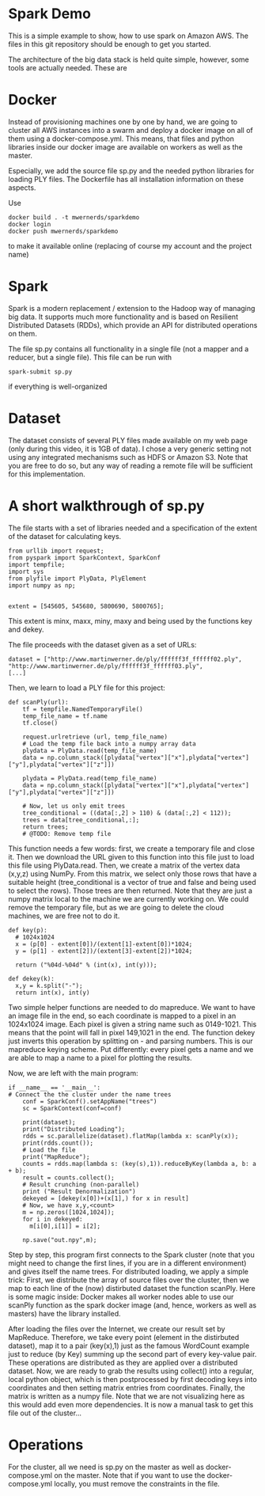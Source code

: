 # Spark Demo

This is a simple example to show, how to use spark on Amazon AWS. The files in this git repository
should be enough to get you started.

The architecture of the big data stack is held quite simple, however, some tools are actually needed. These
are

# Docker
Instead of provisioning machines one by one by hand, we are going to cluster all AWS instances into a swarm
and deploy a docker image on all of them using a docker-compose.yml. This means, that files and python libraries
inside our docker image are available on workers as well as the master.

Especially, we add the source file sp.py and the needed python libraries for loading PLY files. The Dockerfile
has all installation information on these aspects.

Use
```
docker build . -t mwernerds/sparkdemo
docker login
docker push mwernerds/sparkdemo
```
to make it available online (replacing of course my account and the project name)

# Spark
Spark is a modern replacement / extension to the Hadoop way of managing big data. It supports much more functionality
and is based on Resilient Distributed Datasets (RDDs), which provide an API for distributed operations on them.

The file sp.py contains all functionality in a single file (not a mapper and a reducer, but a single file).
This file can be run with
```
spark-submit sp.py
```
if everything is well-organized

# Dataset
The dataset consists of several PLY files made available on my web page (only during this video, it is 1GB of data).
I chose a very generic setting not using any integrated mechanisms such as HDFS or Amazon S3. Note that you are
free to do so, but any way of reading a remote file will be sufficient for this implementation.


# A short walkthrough of sp.py

The file starts with a set of libraries needed and a specification of the extent of the dataset
for calculating keys.
```
from urllib import request;
from pyspark import SparkContext, SparkConf
import tempfile;
import sys
from plyfile import PlyData, PlyElement
import numpy as np;


extent = [545605, 545680, 5800690, 5800765];
```
This extent is minx, maxx, miny, maxy and being used by the functions key and dekey.

The file proceeds with the dataset given as a set of URLs:
```
dataset = ["http://www.martinwerner.de/ply/ffffff3f_ffffff02.ply",
"http://www.martinwerner.de/ply/ffffff3f_ffffff03.ply",
[...]
```
Then, we learn to load a PLY file for this project:
```
def scanPly(url):
    tf = tempfile.NamedTemporaryFile()
    temp_file_name = tf.name
    tf.close()

    request.urlretrieve (url, temp_file_name)
    # Load the temp file back into a numpy array data
    plydata = PlyData.read(temp_file_name)
    data = np.column_stack([plydata["vertex"]["x"],plydata["vertex"]["y"],plydata["vertex"]["z"]])

    plydata = PlyData.read(temp_file_name)
    data = np.column_stack([plydata["vertex"]["x"],plydata["vertex"]["y"],plydata["vertex"]["z"]])

    # Now, let us only emit trees
    tree_conditional = ((data[:,2] > 110) & (data[:,2] < 112));
    trees = data[tree_conditional,:];
    return trees;
    # @TODO: Remove temp file
```
This function needs a few words: first, we create a temporary file and close it. Then we download the
URL given to this function into this file just to load this file using PlyData.read. Then, we create
a matrix of the vertex data (x,y,z) using NumPy. From this matrix, we select only those rows that
have a suitable height (tree_conditional is a vector of true and false and being used to select the rows).
Those trees are then returned. Note that they are just a numpy matrix local to the machine we are currently
working on. We could remove the temporary file, but as we are going to delete the cloud machines, we
are free not to do it.


```
def key(p):
  # 1024x1024
  x = (p[0] - extent[0])/(extent[1]-extent[0])*1024;
  y = (p[1] - extent[2])/(extent[3]-extent[2])*1024;

  return ("%04d-%04d" % (int(x), int(y)));

def dekey(k):
  x,y = k.split("-");
  return int(x), int(y)
```

Two simple helper functions are needed to do mapreduce. We want to have an image file in the end, so
each coordinate is mapped to a pixel in an 1024x1024 image. Each pixel is given a string name such as
0149-1021. This means that the point will fall in pixel 149,1021 in the end. The function dekey just
inverts this operation by splitting on - and parsing numbers. This is our mapreduce keying scheme. Put differently:
every pixel gets a name and we are able to map a name to a pixel for plotting the results.


Now, we are left with the main program:
```
if __name__ == '__main__':
# Connect the the cluster under the name trees
    conf = SparkConf().setAppName("trees")
    sc = SparkContext(conf=conf)

    print(dataset);
    print("Distributed Loading");
    rdds = sc.parallelize(dataset).flatMap(lambda x: scanPly(x));
    print(rdds.count());
    # Load the file
    print("MapReduce");
    counts = rdds.map(lambda s: (key(s),1)).reduceByKey(lambda a, b: a + b);
    result = counts.collect();
    # Result crunching (non-parallel)
    print ("Result Denormalization")
    dekeyed = [dekey(x[0])+(x[1],) for x in result]
    # Now, we have x,y,<count>
    m = np.zeros([1024,1024]);
    for i in dekeyed:
      m[i[0],i[1]] = i[2];

    np.save("out.npy",m);
```
Step by step, this program first connects to the Spark cluster (note that you might need to change the first
lines, if you are in a different environment) and gives itself the name trees. For distributed loading,
we apply a simple trick: First, we distribute the array of source files over the cluster, then we map
to each line of the (now) distirbuted dataset the function scanPly. Here is some magic inside: Docker makes
all worker nodes able to use our scanPly function as the spark docker image (and, hence, workers as well as masters) have the library installed.

After loading the files over the Internet, we create our result set by MapReduce. Therefore, we take every point (element in the distirbuted dataset), map it to a pair (key(x),1) just as the famous WordCount example just to reduce (by Key) summing up the second part of every key-value pair. These operations are distributed as they are applied over
a distributed dataset. Now, we are ready to grab the results using collect() into a regular, local python object, which
is then postprocessed by first decoding keys into coordinates and then setting matrix entries from coordinates.
Finally, the matrix is written as a numpy file. Note that we are not visualizing here as this would add even more dependencies. It is now a manual task to get this file out of the cluster...

# Operations

For the cluster, all we need is sp.py on the master as well as docker-compose.yml on the master. Note that
if you want to use the docker-compose.yml locally, you must remove the constraints in the file.